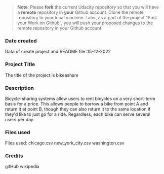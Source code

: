 >**Note**: Please **fork** the current Udacity repository so that you will have a **remote** repository in **your** Github account. Clone the remote repository to your local machine. Later, as a part of the project "Post your Work on Github", you will push your proposed changes to the remote repository in your Github account.

### Date created
Data of create project and README file :15-12-2022

### Project Title
The title of the project is bikeashare

### Description
Bicycle-sharing systems allow users to rent bicycles on a very short-term basis for a price.
This allows people to borrow a bike from point A and return it at point B,
though they can also return it to the same location if they'd like to just go for a ride.
Regardless, each bike can serve several users per day.

### Files used
Files used:
chicago.csv
new_york_city.csv
washington.csv

### Credits
gitHub
wikipedia

